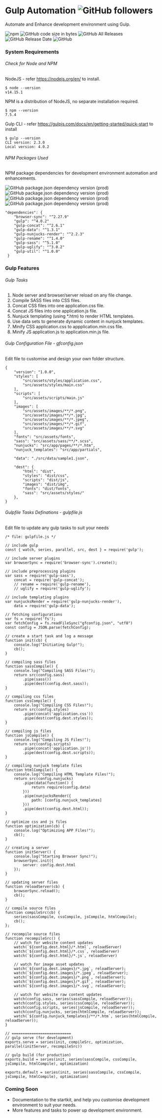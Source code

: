 # Gulp Automation ![GitHub followers](https://img.shields.io/github/followers/connect2samita.svg?style=social)
Automate and Enhance development environment using Gulp. 

![npm](https://img.shields.io/npm/v/gulp.svg?color=green) ![GitHub code size in bytes](https://img.shields.io/github/languages/code-size/connect2samita/gulp-automation-v3.svg?color=green) ![GitHub All Releases](https://img.shields.io/github/downloads/connect2samita/gulp-automation-v3/total.svg) ![GitHub Release Date](https://img.shields.io/github/release-date/connect2samita/gulp-automation-v3.svg) ![GitHub](https://img.shields.io/github/license/connect2samita/gulp-automation-v3.svg)

### System Requirements
###### Check for Node and NPM
NodeJS - refer https://nodejs.org/en/ to install.
```
$ node --version
v14.15.1
```
NPM is a distribution of NodeJS, no separate installation required.
```
$ npm --version
7.5.4
```
Gulp CLI - refer https://gulpjs.com/docs/en/getting-started/quick-start to install
```
$ gulp --version
CLI version: 2.3.0
Local version: 4.0.2
```
###### NPM Packages Used
NPM package dependencies for development environment automation and enhancements.

![GitHub package.json dependency version (prod)](https://img.shields.io/github/package-json/dependency-version/connect2samita/gulp-automation-v3/gulp.svg) ![GitHub package.json dependency version (prod)](https://img.shields.io/github/package-json/dependency-version/connect2samita/gulp-automation-v3/gulp-sass.svg) ![GitHub package.json dependency version (prod)](https://img.shields.io/github/package-json/dependency-version/connect2samita/gulp-automation-v3/gulp-nunjucks-render.svg) ![GitHub package.json dependency version (prod)](https://img.shields.io/github/package-json/dependency-version/connect2samita/gulp-automation-v3/browser-sync.svg) 
```
"dependencies": {
    "browser-sync": "^2.27.9"
    "gulp": "^4.0.2"
    "gulp-concat": "^2.6.1"
    "gulp-data": "^1.3.1"
    "gulp-nunjucks-render": "^2.2.3"
    "gulp-rename": "^1.4.0"
    "gulp-sass": "^5.1.0"
    "gulp-uglify": "^3.0.2"
    "gulp-util": "^1.0.0"
 }
```

### Gulp Features
###### Gulp Tasks
1. Node server and browser/server reload on any file change.
3. Compile SASS files into CSS files.
4. Concat CSS files into one application.css file.
5. Concat JS files into one application.js file.
6. Nunjuck templating (using \*.htm) to render HTML templates.
7. Use data sets to generate dynamic content in nunjuck templates.
7. Minify CSS application.css to appplication.min.css file.
8. Minify JS application.js to application.min.js file.

###### Gulp Configuration File - gfconfig.json
Edit file to customise and design your own folder structure.
```
{
    "version": "1.0.0",
    "styles": [
        "src/assets/styles/application.css",
        "src/assets/styles/main.css"
    ],
    "scripts": [
        "src/assets/scripts/main.js"
    ],
    "images": [
        "src/assets/images/**/*.png",
        "src/assets/images/**/*.jpg",
        "src/assets/images/**/*.jpeg",
        "src/assets/images/**/*.gif",
        "src/assets/images/**/*.svg"
    ],
    "fonts": "src/assets/fonts",
    "sass": "src/assets/sass/**/*.scss",
    "nunjucks": "src/app/pages/**/*.htm",
    "nunjuck_templates": "src/app/partials",

    "data": "./src/data/sample1.json",

    "dest": {
        "html": "dist",
        "styles": "dist/css",
        "scripts": "dist/js",
        "images": "dist/img",
        "fonts": "dist/fonts",
        "sass": "src/assets/styles/"
    },
}
```

###### Gulpfile Tasks Definations - gulpfile.js
Edit file to update any gulp tasks to suit your needs
```
/* file: gulpfile.js */

// include gulp
const { watch, series, parallel, src, dest } = require('gulp');

// include server plugins
var browserSync = require('browser-sync').create();

// include preprocessing plugins
var sass = require('gulp-sass'),
    concat = require('gulp-concat');
    // rename = require('gulp-rename'),
    // uglify = require('gulp-uglify');

// include templating plugins
var nunjucksRender = require('gulp-nunjucks-render'),
    data = require('gulp-data');

// fetching configurations
var fs = require('fs');
var fetchConfig = fs.readFileSync("gfconfig.json", "utf8")
const config = JSON.parse(fetchConfig);

// create a start task and log a message
function init(cb) {
    console.log("Initiating Gulp!");
    cb();
}

// compiling sass files
function sassCompile() {
    console.log("Compiling SASS Files!");
    return src(config.sass)
		.pipe(sass())
		.pipe(dest(config.dest.sass));
}

// compiling css files
function cssCompile() {
    console.log("Compiling CSS Files!");
    return src(config.styles)
		.pipe(concat('application.css'))
		.pipe(dest(config.dest.styles));
}

// compiling js files
function jsCompile() {
    console.log("Compiling JS Files!");
    return src(config.scripts)
		.pipe(concat('application.js'))
		.pipe(dest(config.dest.scripts));
}

// compiling nunjuck template files
function htmlCompile() {
    console.log("Compiling HTML Template Files!");
    return src(config.nunjucks)
        .pipe(data(function() {
            return require(config.data)
        }))
        .pipe(nunjucksRender({
            path: [config.nunjuck_templates]
        }))
		.pipe(dest(config.dest.html));
}

// optimize css and js files
function optimization(cb) {
    console.log("Optimizing APP Files!");
    cb();
}

// creating a server
function initServer() {
    console.log("Starting Browser Sync!");
    browserSync.init({
        server: config.dest.html
    });
}

// updating server files
function reloadServer(cb) {
    browserSync.reload();
    cb();
}

// compile source files
function compileSrc(cb) {
    series(sassCompile, cssCompile, jsCompile, htmlCompile);
    cb();
};

// recompile source files
function recompileSrc() {
    // watch for website content updates
    watch(`${config.dest.html}/*.html`, reloadServer)
    watch(`${config.dest.html}/*.css`, reloadServer)
    watch(`${config.dest.html}/*.js`, reloadServer)

    // watch for image asset updates
    watch(`${config.dest.images}/*.jpg`, reloadServer);
    watch(`${config.dest.images}/*.jpeg`, reloadServer);
    watch(`${config.dest.images}/*.png`, reloadServer);
    watch(`${config.dest.images}/*.gif`, reloadServer);
    watch(`${config.dest.images}/*.svg`, reloadServer);

    // watch for website raw content updates
    watch(config.sass, series(sassCompile, reloadServer));
    watch(config.styles, series(cssCompile, reloadServer));
    watch(config.scripts, series(jsCompile, reloadServer));
    watch(config.nunjucks, series(htmlCompile, reloadServer));
    watch(`${config.nunjuck_templates}/**/*.htm`, series(htmlCompile, reloadServer));
}

// ===========================
// gulp serve (for development)
exports.serve = series(init, compileSrc, optimization, parallel(initServer, recompileSrc))

// gulp build (for production)
exports.build = series(init, series(sassCompile, cssCompile, jsCompile, htmlCompile), optimization)

exports.default = series(init, series(sassCompile, cssCompile, jsCompile, htmlCompile), optimization)
```

### Coming Soon
- Documentation to the startkit, and help you customise development environment to suit your needs.
- More features and tasks to power up development environment.
